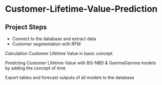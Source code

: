 # Customer-Lifetime-Value-Prediction

## Project Steps

* Connect to the database and extract data
* Customer segmentation with RFM

Calculation Customer Lifetime Value in basic concept

Predicting Customer Lifetime Value with BG-NBD & GammaGamma models by adding the concept of time

Export tables and forecast outputs of all models to the database
